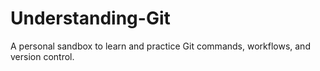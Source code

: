 # Understanding-Git
A personal sandbox to learn and practice Git commands, workflows, and version control.
